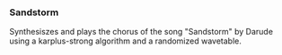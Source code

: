 ### Sandstorm

Synthesiszes and plays the chorus of the song "Sandstorm" by Darude using a karplus-strong algorithm and a randomized wavetable. 
